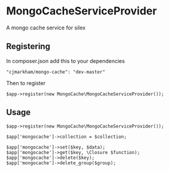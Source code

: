 MongoCacheServiceProvider
=======================

A mongo cache service for silex

Registering
-----------

In composer.json add this to your dependencies

	"cjmarkham/mongo-cache": "dev-master"

Then to register

	$app->register(new MongoCache\MongoCacheServiceProvider());

Usage
-----

	$app->register(new MongoCache\MongoCacheServiceProvider());

	$app['mongocache']->collection = $collection;

	$app['mongocache']->set($key, $data);
	$app['mongocache']->get($key, \Closure $function);
	$app['mongocache']->delete($key);
	$app['mongocache']->delete_group($group);